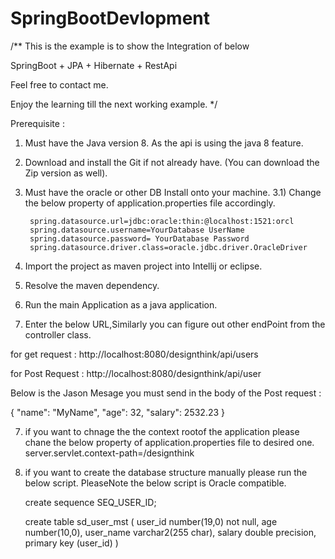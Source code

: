 # SpringBootDevlopment

/**
This is the example is to show the Integration of below

SpringBoot + JPA + Hibernate + RestApi 

Feel free to contact me.

Enjoy the learning till the next working example.
*/

Prerequisite : 

1) Must have the Java version 8. As the api is using the java 8 feature.
2) Download and install the Git if not already have. (You can download the Zip version as well).
3) Must have the oracle or other DB Install onto your machine.
   3.1) Change the below property of application.properties file accordingly.
   
        spring.datasource.url=jdbc:oracle:thin:@localhost:1521:orcl
        spring.datasource.username=YourDatabase UserName
        spring.datasource.password= YourDatabase Password
        spring.datasource.driver.class=oracle.jdbc.driver.OracleDriver

3) Import the project as maven project into Intellij or eclipse.
4) Resolve the maven dependency.
5) Run the main Application as a java application.
6) Enter the below URL,Similarly you can figure out other endPoint from the controller class.

 for get request : http://localhost:8080/designthink/api/users
 
 for Post Request : http://localhost:8080/designthink/api/user
 
 Below is the Jason Mesage you must send in the body of the Post request :  
 
 {
    "name": "MyName",
    "age": 32,
    "salary": 2532.23
  }
 
 7) if you want to chnage the the context rootof the application please chane the below property of 
    application.properties file to desired one.
    server.servlet.context-path=/designthink
    
 8) if you want to create the database structure manually please run the below script. 
    PleaseNote the below script is Oracle compatible.
 
     create sequence SEQ_USER_ID;
     
     create table sd_user_mst (
            user_id number(19,0) not null,
             age number(10,0),
             user_name varchar2(255 char),
             salary double precision,
             primary key (user_id)
         )
